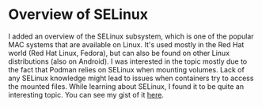 # Overview of SELinux

I added an overview of the SELinux subsystem, which is one of the popular MAC
systems that are available on Linux. It's used mostly in the Red Hat world (Red
Hat Linux, Fedora), but can also be found on other Linux distributions (also on Android). I was
interested in the topic mostly due to the fact that Podman relies on SELinux
when mounting volumes. Lack of any SELinux knowledge might lead to issues when
containers try to access the mounted files. While learning about SELinux, I
found it to be quite an interesting topic. You can see my gist of it
[here](../technologies/linux/selinux.md).